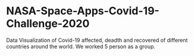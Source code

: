 # NASA-Space-Apps-Covid-19-Challenge-2020
Data Visualization of Covid-19 affected, deadth and recovered of different countries around the world. We worked 5 person as a group.
